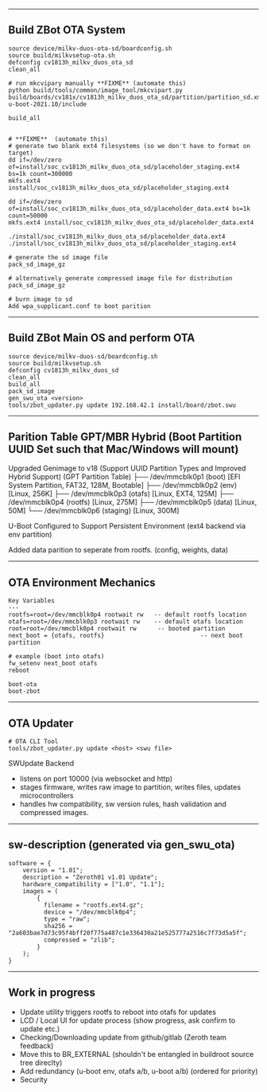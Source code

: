 ------------------------------------
Build ZBot OTA System
------------------------------------
```
source device/milkv-duos-ota-sd/boardconfig.sh 
source build/milkvsetup-ota.sh 
defconfig cv1813h_milkv_duos_ota_sd
clean_all

# run mkcvipary manually **FIXME** (automate this)
python build/tools/common/image_tool/mkcvipart.py  build/boards/cv181x/cv1813h_milkv_duos_ota_sd/partition/partition_sd.xml u-boot-2021.10/include

build_all


# **FIXME**  (automate this)
# generate two blank ext4 filesystems (so we don't have to format on target)
dd if=/dev/zero of=install/soc_cv1813h_milkv_duos_ota_sd/placeholder_staging.ext4 bs=1k count=300000
mkfs.ext4 install/soc_cv1813h_milkv_duos_ota_sd/placeholder_staging.ext4 

dd if=/dev/zero of=install/soc_cv1813h_milkv_duos_ota_sd/placeholder_data.ext4 bs=1k count=50000
mkfs.ext4 install/soc_cv1813h_milkv_duos_ota_sd/placeholder_data.ext4 

./install/soc_cv1813h_milkv_duos_ota_sd/placeholder_data.ext4
./install/soc_cv1813h_milkv_duos_ota_sd/placeholder_staging.ext4

# generate the sd image file
pack_sd_image_gz

# alternatively generate compressed image file for distribution
pack_sd_image_gz

# burn image to sd
Add wpa_supplicant.conf to boot parition
```


------------------------------------
Build ZBot Main OS and perform OTA
------------------------------------
```
source device/milkv-duos-sd/boardconfig.sh 
source build/milkvsetup.sh 
defconfig cv1813h_milkv_duos_sd
clean_all
build_all
pack_sd_image
gen_swu_ota <version>
tools/zbot_updater.py update 192.168.42.1 install/board/zbot.swu
```


------------------------------------
Parition Table
GPT/MBR Hybrid (Boot Partition UUID Set such that Mac/Windows will mount)
------------------------------------
Upgraded Genimage to v18 (Support UUID Partition Types and Improved Hybrid Support)
(GPT Partition Table)
├── /dev/mmcblk0p1 (boot) [EFI System Partition, FAT32, 128M, Bootable]
├── /dev/mmcblk0p2 (env) [Linux, 256K]
├── /dev/mmcblk0p3 (otafs) [Linux, EXT4, 125M]
├── /dev/mmcblk0p4 (rootfs) [Linux, 275M]
├── /dev/mmcblk0p5 (data) [Linux, 50M]
└── /dev/mmcblk0p6 (staging) [Linux, 300M]

U-Boot Configured to Support Persistent Environment (ext4 backend via env partition)

Added data parition to seperate from rootfs. (config, weights, data)

------------------------------------
OTA Environment Mechanics
------------------------------------
```
Key Variables
---
rootfs=root=/dev/mmcblk0p4 rootwait rw   -- default rootfs location
otafs=root=/dev/mmcblk0p3 rootwait rw    -- default otafs location
root=root=/dev/mmcblk0p4 rootwait rw      -- booted partition
next_boot = {otafs, rootfs}                           -- next boot partition

# example (boot into otafs)
fw_setenv next_boot otafs
reboot

boot-ota
boot-zbot
```

------------------------------------
OTA Updater
------------------------------------
```
# OTA CLI Tool
tools/zbot_updater.py update <host> <swu file>
```

SWUpdate Backend
- listens on port 10000 (via websocket and http)
- stages firmware, writes raw image to partition, writes files, updates microcontrollers
- handles hw compatibility, sw version rules, hash validation and compressed images.


---
sw-description (generated via gen_swu_ota)
---
```
software = {
    version = "1.01";
    description = "Zeroth01 v1.01 Update";
    hardware_compatibility = ["1.0", "1.1"];
    images = (
        {
          filename = "rootfs.ext4.gz";
          device = "/dev/mmcblk0p4";
          type = "raw";
          sha256 = "2a603bae7d73c95f4bff20f775a487c1e336430a21e525777a2516c7f73d5a5f";
          compressed = "zlib";
        }
    );
}
```

------------------------------------
Work in progress
------------------------------------
- Update utility triggers rootfs to reboot into otafs for updates
- LCD / Local UI for update process (show progress, ask confirm to update etc.)
- Checking/Downloading update from github/gitlab (Zeroth team feedback)
- Move this to BR_EXTERNAL (shouldn't be entangled in buildroot source tree direclty)
- Add redundancy (u-boot env,  otafs a/b, u-boot a/b) (ordered for priority)
- Security

